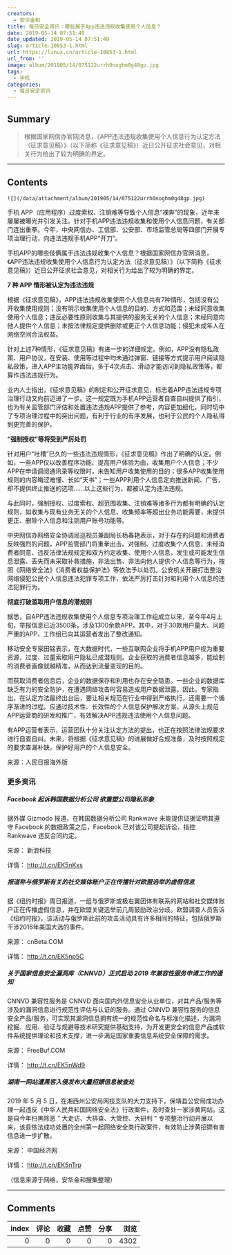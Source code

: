 ```yaml
---
creators:
  - 安华金和
title: 每日安全资讯：哪些属于App违法违规收集使用个人信息？
date: 2019-05-14 07:51:49
date_updated: 2019-05-14 07:51:49
slug: article-10853-1.html
url: https://linux.cn/article-10853-1.html
url_from: ''
image: album/201905/14/075122urrh0noghm0g48gp.jpg
tags:
  - 手机
categories:
  - 每日安全资讯
---
```


## Summary

> 根据国家网信办官网消息，《APP违法违规收集使用个人信息行为认定方法（征求意见稿）》（以下简称《征求意见稿》）近日公开征求社会意见，对相关行为给出了较为明确的界定。

***

<!-- more -->

## Contents

`![](/data/attachment/album/201905/14/075122urrh0noghm0g48gp.jpg)`

手机 APP（应用程序）过度索权、注销难等导致个人信息“裸奔”的现象，近年来屡屡被曝光并引发关注。针对手机APP违法违规收集和使用个人信息问题，有关部门连出重拳。今年，中央网信办、工信部、公安部、市场监管总局等四部门开展专项治理行动，向违法违规手机APP“开刀”。

手机APP的哪些伎俩属于违法违规收集个人信息？根据国家网信办官网消息，《APP违法违规收集使用个人信息行为认定方法（征求意见稿）》（以下简称《征求意见稿》）近日公开征求社会意见，对相关行为给出了较为明确的界定。

**7 种 APP 情形被认定为违法违规**

根据《征求意见稿》，APP违法违规收集使用个人信息共有7种情形，包括没有公开收集使用规则；没有明示收集使用个人信息的目的、方式和范围；未经同意收集使用个人信息；违反必要性原则收集与其提供的服务无关的个人信息；未经同意向他人提供个人信息；未按法律规定提供删除或更正个人信息功能；侵犯未成年人在网络空间合法权益。

针对上述7种情形，《征求意见稿》有进一步的详细规定。例如，APP没有隐私政策、用户协议，在安装、使用等过程中均未通过弹窗、链接等方式提示用户阅读隐私政策，进入APP主功能界面后，多于4次点击、滑动才能访问到隐私政策等，都算作违法违规行为。

业内人士指出，《征求意见稿》的制定和公开征求意见，标志着APP违法违规专项治理行动又向前迈进了一步。这一规定既为手机APP运营者自查自纠提供了指引，也为有关监管部门评估和处置违法违规APP提供了参考，内容更加细化，同时切中了专项治理过程中的突出问题，有利于行业的有序发展，也利于公民的个人隐私得到更完善的保护。

**“强制授权”等将受到严厉处罚**

针对用户“吐槽”已久的一些违法违规情形，《征求意见稿》作出了明确的认定。例如，一些APP仅以改善程序功能、提高用户体验为由，收集用户个人信息；不少APP在申请调阅通讯录等权限时，未告知用户收集使用的目的；很多APP收集使用规则的内容晦涩难懂、长如“天书”；一些APP利用个人信息定向推送新闻、广告，却不提供终止推送的选项……以上这些行为，都被认定为违法违规。

与此同时，强制授权、过度索权、超范围收集、注销难等诸多行为都有明确的认定规则，如收集与现有业务无关的个人信息、收集频率等超出业务功能需要，未提供更正、删除个人信息和注销用户账号功能等。

中央网信办网络安全协调局巡视员兼副局长杨春艳表示，对于存在的问题和消费者反映强烈的问题，APP监管部门将重拳出击。对强制、过度收集个人信息，未经消费者同意、违反法律法规规定和双方约定收集、使用个人信息，发生或可能发生信息泄露、丢失而未采取补救措施，非法出售、非法向他人提供个人信息等行为，按照《网络安全法》《消费者权益保护法》等依法予以处罚。公安机关开展打击整治网络侵犯公民个人信息违法犯罪专项工作，依法严厉打击针对和利用个人信息的违法犯罪行为。

**彻底打破滥取用户信息的潜规则**

据悉，自APP违法违规收集使用个人信息专项治理工作组成立以来，至今年4月上旬，举报信息已近3500条，涉及1300余款APP。其中，对于30款用户量大、问题严重的APP，工作组已向其运营者发出了整改通知。

移动安全专家田铭表示，在大数据时代，一些互联网企业将手机APP用户视为重要资源，过度、过量索取用户隐私已成潜规则。企业获取的消费者信息越多，能绘制的消费者画像就越精准，从而达到流量变现的目的。

而获取消费者信息后，企业的数据保存和利用也存在安全隐患。一些企业的数据库缺乏有力的安全防护，在遭遇网络攻击时容易造成用户数据泄露。因此，专家指出，在认定方法最终出台后，要让相关规范在行业中得到严格执行，还需要一个循序渐进的过程。应通过技术性、长效性的个人信息保护解决方案，从源头上规范APP运营商的研发和推广，有效解决APP违规违法使用个人信息问题。

有APP运营者表示，运营团队十分关注认定方法的提出，也正在按照法律法规要求进行自查自纠。未来，将根据《征求意见稿》的进展做好合规准备，及时按照规定的要求查漏补缺，保护好用户的个人信息安全。

来源：人民日报海外版

### 更多资讯

##### Facebook 起诉韩国数据分析公司 欲重塑公司隐私形象

据外媒 Gizmodo 报道，在韩国数据分析公司 Rankwave 未能提供证据证明其遵守 Facebook 的数据政策之后，Facebook 已对该公司提起诉讼，指控 Rankwave 违反合同约定。

来源： 新浪科技

详情： http://t.cn/EK5nKxs

##### 报道称与俄罗斯有关的社交媒体账户正在传播针对欧盟选举的虚假信息

据《纽约时报》周日报道，一组与俄罗斯或极右翼团体有联系的网站和社交媒体账户正在传播虚假信息，并在欧盟关键选举前几周鼓励政治分歧。欧盟调查人员告诉《纽约时报》，该活动与俄罗斯此前的攻击活动具有许多相同的特征，包括俄罗斯干涉2016年美国大选的事件。

来源： cnBeta.COM

详情： <http://t.cn/EK5np5C> 

##### 关于国家信息安全漏洞库（CNNVD）正式启动 2019 年兼容性服务申请工作的通知

CNNVD 兼容性服务是 CNNVD 面向国内外信息安全从业单位，对其产品/服务等涉及的漏洞信息进行规范性评估与认证的服务。通过 CNNVD 兼容性服务的信息安全产品/服务，可实现其漏洞信息拥有统一的规范性命名与标准化描述，为漏洞挖掘、应用、验证与规避等技术研究提供基础支持，为开发更安全的信息产品或软件系统提供理论和技术支撑，进一步满足国家重要信息系统安全保障的需求。

来源： FreeBuf.COM

详情： <http://t.cn/EK5nWd9> 

##### 湖南一网站遭黑客入侵发布大量招嫖信息被查处

2019 年 5 月 5 日，在湘西州公安局网技支队的大力支持下，保靖县公安局成功办理一起违反《中华人民共和国网络安全法》行政案件，及时查处一家涉黄网站。这是自今年扫黑除恶 " 大走访、大排查、大管控、大研判 " 专项整治行动开展以来，该县依法成功处置的全州第一起网络安全类行政案件，有效防止涉黄招嫖有害信息进一步扩散。

来源： 中国经济网

详情： <http://t.cn/EK5nTrp> 

（信息来源于网络，安华金和搜集整理）

***

## Comments


|   index |   评论 |   收藏 |   点赞 |   分享 |   浏览 |
|--------:|-------:|-------:|-------:|-------:|-------:|
|       0 |      0 |      0 |      0 |      0 |   4302 |
